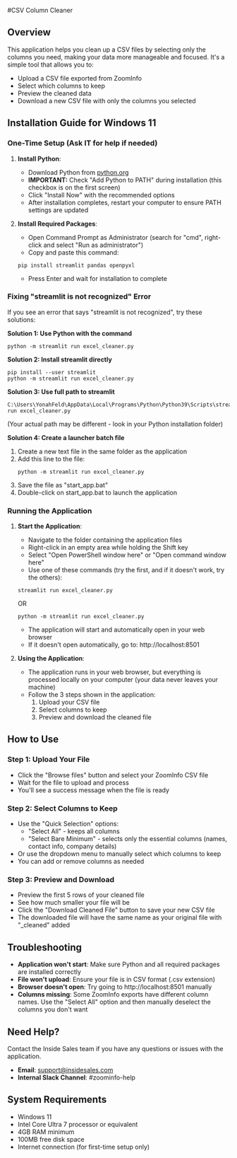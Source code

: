 #CSV Column Cleaner

## Overview

This application helps you clean up a CSV files by selecting only the columns you need, making your data more manageable and focused. It's a simple tool that allows you to:

- Upload a CSV file exported from ZoomInfo
- Select which columns to keep
- Preview the cleaned data
- Download a new CSV file with only the columns you selected

## Installation Guide for Windows 11

### One-Time Setup (Ask IT for help if needed)

1. **Install Python**:
   - Download Python from [python.org](https://www.python.org/downloads/)
   - **IMPORTANT:** Check "Add Python to PATH" during installation (this checkbox is on the first screen)
   - Click "Install Now" with the recommended options
   - After installation completes, restart your computer to ensure PATH settings are updated

2. **Install Required Packages**:
   - Open Command Prompt as Administrator (search for "cmd", right-click and select "Run as administrator")
   - Copy and paste this command:
   ```
   pip install streamlit pandas openpyxl
   ```
   - Press Enter and wait for installation to complete

### Fixing "streamlit is not recognized" Error

If you see an error that says "streamlit is not recognized", try these solutions:

**Solution 1: Use Python with the command**
```
python -m streamlit run excel_cleaner.py
```

**Solution 2: Install streamlit directly**
```
pip install --user streamlit
python -m streamlit run excel_cleaner.py
```

**Solution 3: Use full path to streamlit**
```
C:\Users\YonahFeld\AppData\Local\Programs\Python\Python39\Scripts\streamlit.exe run excel_cleaner.py
```
(Your actual path may be different - look in your Python installation folder)

**Solution 4: Create a launcher batch file**
1. Create a new text file in the same folder as the application
2. Add this line to the file:
   ```
   python -m streamlit run excel_cleaner.py
   ```
3. Save the file as "start_app.bat"
4. Double-click on start_app.bat to launch the application

### Running the Application

1. **Start the Application**:
   - Navigate to the folder containing the application files
   - Right-click in an empty area while holding the Shift key
   - Select "Open PowerShell window here" or "Open command window here"
   - Use one of these commands (try the first, and if it doesn't work, try the others):
   ```
   streamlit run excel_cleaner.py
   ```
   OR
   ```
   python -m streamlit run excel_cleaner.py
   ```
   - The application will start and automatically open in your web browser
   - If it doesn't open automatically, go to: http://localhost:8501

2. **Using the Application**:
   - The application runs in your web browser, but everything is processed locally on your computer (your data never leaves your machine)
   - Follow the 3 steps shown in the application:
     1. Upload your CSV file
     2. Select columns to keep
     3. Preview and download the cleaned file

## How to Use

### Step 1: Upload Your File
- Click the "Browse files" button and select your ZoomInfo CSV file
- Wait for the file to upload and process
- You'll see a success message when the file is ready

### Step 2: Select Columns to Keep
- Use the "Quick Selection" options:
  - "Select All" - keeps all columns
  - "Select Bare Minimum" - selects only the essential columns (names, contact info, company details)
- Or use the dropdown menu to manually select which columns to keep
- You can add or remove columns as needed

### Step 3: Preview and Download
- Preview the first 5 rows of your cleaned file
- See how much smaller your file will be
- Click the "Download Cleaned File" button to save your new CSV file
- The downloaded file will have the same name as your original file with "_cleaned" added

## Troubleshooting

- **Application won't start**: Make sure Python and all required packages are installed correctly
- **File won't upload**: Ensure your file is in CSV format (.csv extension)
- **Browser doesn't open**: Try going to http://localhost:8501 manually
- **Columns missing**: Some ZoomInfo exports have different column names. Use the "Select All" option and then manually deselect the columns you don't want

## Need Help?

Contact the Inside Sales team if you have any questions or issues with the application.

- **Email**: support@insidesales.com
- **Internal Slack Channel**: #zoominfo-help

## System Requirements

- Windows 11
- Intel Core Ultra 7 processor or equivalent
- 4GB RAM minimum
- 100MB free disk space
- Internet connection (for first-time setup only) 
